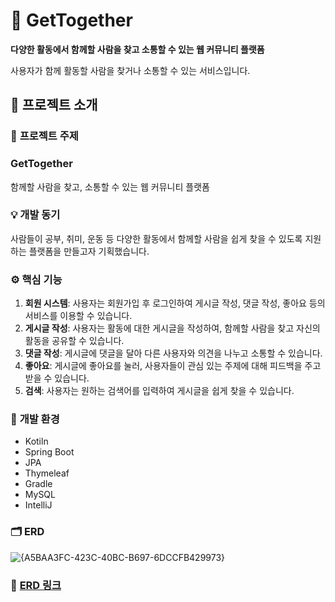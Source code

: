 # 👥 GetTogether

**다양한 활동에서 함께할 사람을 찾고 소통할 수 있는 웹 커뮤니티 플랫폼**

사용자가 함께 활동할 사람을 찾거나 소통할 수 있는 서비스입니다.

## 📌 **프로젝트 소개**

### 🌟 **프로젝트 주제**

### GetTogether

함께할 사람을 찾고, 소통할 수 있는 웹 커뮤니티 플랫폼

### 💡 **개발 동기**

사람들이 공부, 취미, 운동 등 다양한 활동에서 함께할 사람을 쉽게 찾을 수 있도록 지원하는 플랫폼을 만들고자 기획했습니다.

### ⚙️ **핵심 기능**

1. **회원 시스템**: 사용자는 회원가입 후 로그인하여 게시글 작성, 댓글 작성, 좋아요 등의 서비스를 이용할 수 있습니다.
2. **게시글 작성**: 사용자는 활동에 대한 게시글을 작성하여, 함께할 사람을 찾고 자신의 활동을 공유할 수 있습니다.
3. **댓글 작성**: 게시글에 댓글을 달아 다른 사용자와 의견을 나누고 소통할 수 있습니다.
4. **좋아요**: 게시글에 좋아요를 눌러, 사용자들이 관심 있는 주제에 대해 피드백을 주고받을 수 있습니다.
5. **검색**: 사용자는 원하는 검색어를 입력하여 게시글을 쉽게 찾을 수 있습니다.

### 🔧 **개발 환경**

- Kotiln
- Spring Boot
- JPA
- Thymeleaf
- Gradle
- MySQL
- IntelliJ

### 🗂️ **ERD**
![{A5BAA3FC-423C-40BC-B697-6DCCFB429973}](https://github.com/user-attachments/assets/3d2074c6-2a79-48a7-a433-2419ab2866ab)

### 🔗 [ERD 링크](https://www.erdcloud.com/d/oCyiHz4DwMWK3Pybe)
